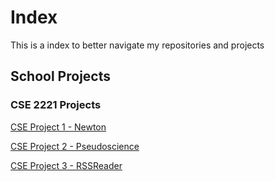 # Index

This is a index to better navigate my repositories and projects

## School Projects

### CSE 2221 Projects

[CSE Project 1 - Newton](https://github.com/AlexRamosGit/Newton)

[CSE Project 2 - Pseudoscience](https://github.com/AlexRamosGit/Pseudoscience)

[CSE Project 3 - RSSReader](https://github.com/AlexRamosGit/Pseudoscience)
